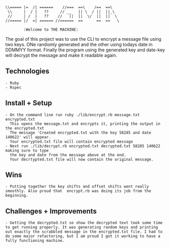 
```
\\===== |=  /| ======    //===  ==\    /==  ==\
 \\     |  / |   ??     // __   || \  / ||  ||_\
 //     | /  |   ??    //   ||  ||  \/  ||  ||  \
//===== |/  =| ====== //======  ==      ==  ==   \
```
            :Welcome to THE MACHINE:

  The goal of this project was to use the CLI to encrypt a message file using two keys. ONe randomly generated and the other using todays date in DDMMYY format. Finally the program using the generated key and date-key will decrypt the message and make it readable again.

  ## Technologies
    - Ruby
    - Rspec

  ## Install + Setup
  	- On the command line run ruby ./lib/encrypt.rb message.txt encrypted.txt
      This opens the message.txt and encrypts it, printing the output in the encrypted.txt
      The message 'Created encrypted.txt with the key 58285 and date 140622' will appear.
      Your encrypted.txt file will contain encrypted message
    - Next run ./lib/decrypt.rb encrypted.txt decrypted.txt 58285 140622 making sure to type
      the key and date from the message above at the end.
      Your decrtypted.txt file will now contain the original message.

  ## Wins
  	- Putting together the key shifts and offset shifts went really smoothly. Also proud that  encrypt.rb was doing its job from the beginning.

  ## Challenges + Improvements
    - Getting the decrypted.txt so show the decrypted text took some time to get running properly. It was generating random keys and printing out exactly the scrabbled message in the encrypted.txt file. I had to do some major refactoring, but I am proud I got it working to have a fully functioning machine.
